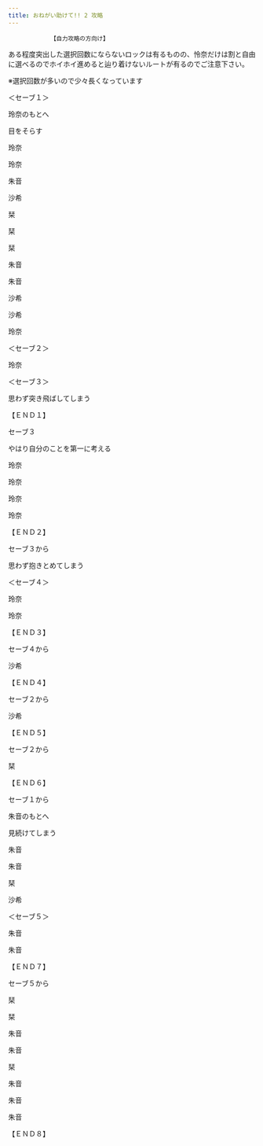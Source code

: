 ```yaml
---
title: おねがい助けて!! 2 攻略
---
```


                【自力攻略の方向け】

ある程度突出した選択回数にならないロックは有るものの、怜奈だけは割と自由に選べるのでホイホイ進めると辿り着けないルートが有るのでご注意下さい。



※選択回数が多いので少々長くなっています



＜セーブ１＞

玲奈のもとへ

目をそらす

玲奈

玲奈

朱音

沙希

栞

栞

栞

朱音

朱音

沙希

沙希

玲奈

＜セーブ２＞

玲奈

＜セーブ３＞

思わず突き飛ばしてしまう

【ＥＮＤ１】





セーブ３

やはり自分のことを第一に考える

玲奈

玲奈

玲奈

玲奈

【ＥＮＤ２】





セーブ３から

思わず抱きとめてしまう

＜セーブ４＞

玲奈

玲奈

【ＥＮＤ３】





セーブ４から

沙希

【ＥＮＤ４】





セーブ２から

沙希

【ＥＮＤ５】





セーブ２から

栞

【ＥＮＤ６】





セーブ１から

朱音のもとへ

見続けてしまう

朱音

朱音

栞

沙希

＜セーブ５＞

朱音

朱音

【ＥＮＤ７】





セーブ５から

栞

栞

朱音

朱音

栞

朱音

朱音

朱音

【ＥＮＤ８】


              
